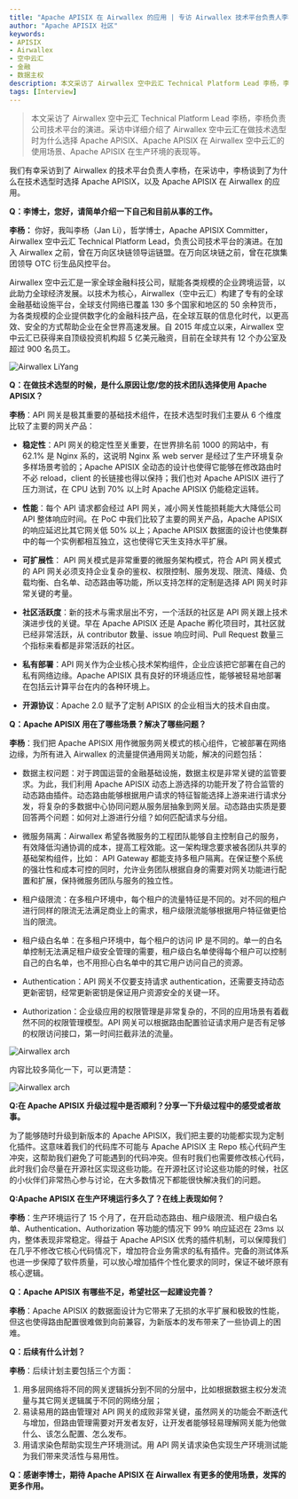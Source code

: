 ```yaml
---
title: "Apache APISIX 在 Airwallex 的应用 | 专访 Airwallex 技术平台负责人李杨"
author: "Apache APISIX 社区"
keywords: 
- APISIX
- Airwallex
- 空中云汇
- 金融
- 数据主权
description: 本文采访了 Airwallex 空中云汇 Technical Platform Lead 李杨，李杨负责公司技术平台的演进。采访中详细介绍了 Airwallex 空中云汇在做技术选型时为什么选择 Apache APISIX、Apache APISIX 在 Airwallex 空中云汇的使用场景、Apache APISIX 在生产环境的表现等。
tags: [Interview]
---
```


> 本文采访了 Airwallex 空中云汇 Technical Platform Lead 李杨，李杨负责公司技术平台的演进。采访中详细介绍了 Airwallex 空中云汇在做技术选型时为什么选择 Apache APISIX、Apache APISIX 在 Airwallex 空中云汇的使用场景、Apache APISIX 在生产环境的表现等。

<!--truncate-->

我们有幸采访到了 Airwallex 的技术平台负责人李杨，在采访中，李杨谈到了为什么在技术选型时选择 Apache APISIX，以及 Apache APISIX 在 Airwallex 的应用。

**Q：李博士，您好，请简单介绍一下自己和目前从事的工作。**

**李杨：** 你好，我叫李杨（Jan Li），哲学博士，Apache APISIX Committer，Airwallex 空中云汇 Technical Platform Lead，负责公司技术平台的演进。在加入 Airwallex 之前，曾在万向区块链领导运链盟。在万向区块链之前，曾在花旗集团领导 OTC 衍生品风控平台。

Airwallex 空中云汇是一家全球金融科技公司，赋能各类规模的企业跨境运营，以此助力全球经济发展。以技术为核心，Airwallex（空中云汇）构建了专有的全球金融基础设施平台，全球支付网络已覆盖 130 多个国家和地区的 50 余种货币，为各类规模的企业提供数字化的金融科技产品，在全球互联的信息化时代，以更高效、安全的方式帮助企业在全世界高速发展。自 2015 年成立以来，Airwallex 空中云汇已获得来自顶级投资机构超 5 亿美元融资，目前在全球共有 12 个办公室及超过 900 名员工。

![Airwallex LiYang](https://static.apiseven.com/202108/20210816001.png)

**Q：在做技术选型的时候，是什么原因让您/您的技术团队选择使用 Apache APISIX？**

**李杨**：API 网关是极其重要的基础技术组件，在技术选型时我们主要从 6 个维度比较了主要的网关产品：

- **稳定性**：API 网关的稳定性至关重要，在世界排名前 1000 的网站中，有 62.1% 是 Nginx 系的，这说明 Nginx 系 web server 是经过了生产环境复杂多样场景考验的；Apache APISIX 全动态的设计也使得它能够在修改路由时不必 reload，client 的长链接也得以保持；我们也对 Apache APISIX 进行了压力测试，在 CPU 达到 70% 以上时 Apache APISIX 仍能稳定运转。

- **性能**：每个 API 请求都会经过 API 网关，减小网关性能损耗能大大降低公司 API 整体响应时间。在 PoC 中我们比较了主要的网关产品，Apache APISIX 的响应延迟比其它网关低 50% 以上；Apache APISIX 数据面的设计也使集群中的每一个实例都相互独立，这也使得它天生支持水平扩展。

- **可扩展性**： API 网关模式是非常重要的微服务架构模式，符合 API 网关模式的 API 网关必须支持企业复杂的鉴权、权限控制、服务发现、限流、降级、负载均衡、白名单、动态路由等功能，所以支持怎样的定制是选择 API 网关时非常关键的考量。

- **社区活跃度**：新的技术与需求层出不穷，一个活跃的社区是 API 网关跟上技术演进步伐的关键。早在 Apache APISIX 还是 Apache 孵化项目时，其社区就已经非常活跃，从 contributor 数量、issue 响应时间、Pull Request 数量三个指标来看都是非常活跃的社区。

- **私有部署**：API 网关作为企业核心技术架构组件，企业应该把它部署在自己的私有网络边缘。Apache APISIX 具有良好的环境适应性，能够被轻易地部署在包括云计算平台在内的各种环境上。

- **开源协议**：Apache 2.0 赋予了定制 APISIX 的企业相当大的技术自由度。

**Q：Apache APISIX 用在了哪些场景？解决了哪些问题？**

**李杨**：我们把 Apache APISIX 用作微服务网关模式的核心组件，它被部署在网络边缘，为所有进入 Airwallex 的流量提供通用网关功能，解决的问题包括：

- 数据主权问题：对于跨国运营的金融基础设施，数据主权是非常关键的监管要求。为此，我们利用 Apache APISIX 动态上游选择的功能开发了符合监管的动态路由插件。动态路由能够根据用户请求的特征智能选择上游来进行请求分发，将复杂的多数据中心协同问题从服务层抽象到网关层。动态路由实质是要回答两个问题：如何对上游进行分组？如何匹配请求与分组。

- 微服务隔离：Airwallex 希望各微服务的工程团队能够自主控制自己的服务，有效降低沟通协调的成本，提高工程效能。这一架构理念要求被各团队共享的基础架构组件，比如： API Gateway 都能支持多租户隔离。在保证整个系统的强壮性和成本可控的同时，允许业务团队根据自身的需要对网关功能进行配置和扩展，保持微服务团队与服务的独立性。

- 租户级限流：在多租户环境中，每个租户的流量特征是不同的。对不同的租户进行同样的限流无法满足商业上的需求，租户级限流能够根据用户特征做更恰当的限流。

- 租户级白名单：在多租户环境中，每个租户的访问 IP 是不同的。单一的白名单控制无法满足租户级安全管理的需要，租户级白名单使得每个租户可以控制自己的白名单，也不用担心白名单中的其它用户访问自己的资源。

- Authentication：API 网关不仅要支持请求 authentication，还需要支持动态更新密钥，经常更新密钥是保证用户资源安全的关键一环。

- Authorization：企业级应用的权限管理是非常复杂的，不同的应用场景有着截然不同的权限管理模型。API 网关可以根据路由配置验证请求用户是否有足够的权限访问接口，第一时间拦截非法的流量。

![Airwallex arch](https://static.apiseven.com/202108/20210816002.png)

内容比较多简化一下，可以更清楚：

![Airwallex arch](https://static.apiseven.com/202108/20210816003.png)

**Q:在 Apache APISIX 升级过程中是否顺利？分享一下升级过程中的感受或者故事。**

为了能够随时升级到新版本的 Apache APISIX，我们把主要的功能都实现为定制化插件。这意味着我们的代码库不可能与 Apache APISIX 主 Repo 核心代码产生冲突，这帮助我们避免了可能遇到的代码冲突。但有时我们也需要修改核心代码，此时我们会尽量在开源社区实现这些功能。在开源社区讨论这些功能的时候，社区的小伙伴们非常热心参与讨论，在大多数情况下都能很快解决我们的问题。

**Q:Apache APISIX 在生产环境运行多久了？在线上表现如何？**

**李杨**：生产环境运行了 15 个月了，在开启动态路由、租户级限流、租户级白名单、Authentication、Authorization 等功能的情况下 99% 响应延迟在 23ms 以内，整体表现非常稳定。得益于 Apache APISIX 优秀的插件机制，可以保障我们在几乎不修改它核心代码情况下，增加符合业务需求的私有插件。完备的测试体系也进一步保障了软件质量，可以放心增加插件个性化要求的同时，保证不破坏原有核心逻辑。

**Q：Apache APISIX 有哪些不足，希望社区一起建设完善？**

**李杨**：Apache APISIX 的数据面设计为它带来了无损的水平扩展和极致的性能，但这也使得路由配置很难做到向前兼容，为新版本的发布带来了一些协调上的困难。

**Q：后续有什么计划？**

**李杨**：后续计划主要包括三个方面：

1. 用多层网络将不同的网关逻辑拆分到不同的分层中，比如根据数据主权分发流量与其它网关逻辑属于不同的网络分层；
2. 易读易用的路由管理对 API 网关的成败非常关键，虽然网关的功能会不断迭代与增加，但路由管理需要对开发者友好，让开发者能够轻易理解网关能为他做什么、该怎么配置、怎么发布。
3. 用请求染色帮助实现生产环境测试。用 API 网关请求染色实现生产环境测试能为我们带来灵活性与易用性。

**Q：感谢李博士，期待 Apache APISIX 在 Airwallex 有更多的使用场景，发挥的更多作用。**
